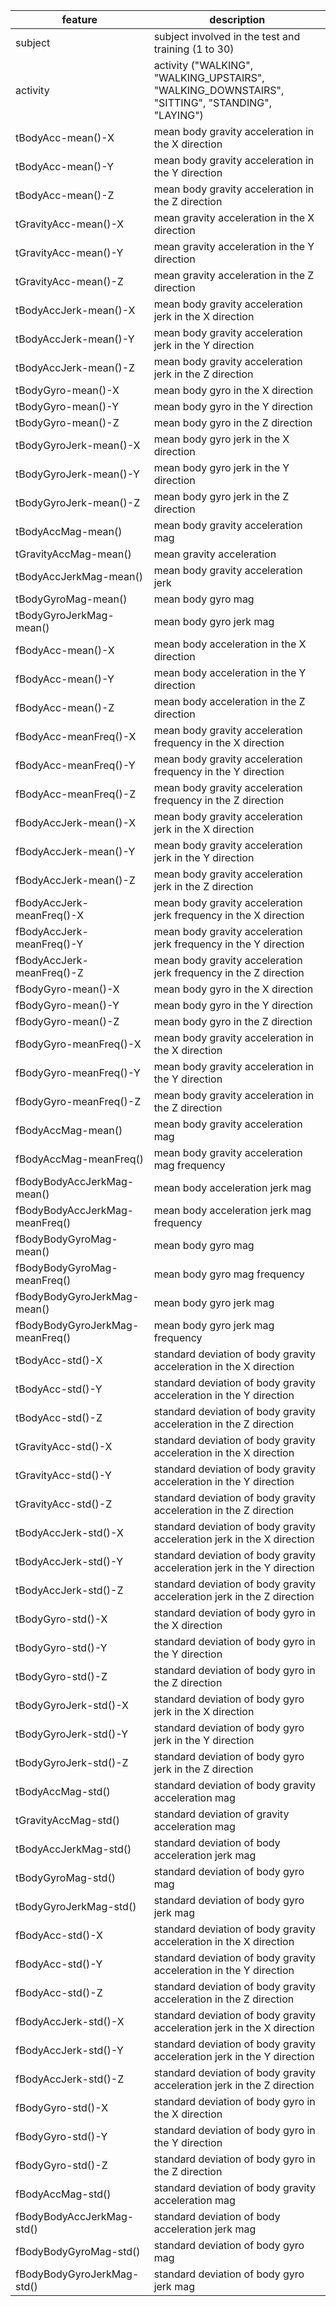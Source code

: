 feature | description
--------|--------------
subject | subject involved in the test and training (1 to 30)
activity| activity ("WALKING", "WALKING_UPSTAIRS", "WALKING_DOWNSTAIRS", "SITTING", "STANDING", "LAYING")
tBodyAcc-mean()-X | mean body gravity acceleration in the X direction
tBodyAcc-mean()-Y | mean body gravity acceleration in the Y direction
tBodyAcc-mean()-Z | mean body gravity acceleration in the Z direction
tGravityAcc-mean()-X | mean gravity acceleration in the X direction
tGravityAcc-mean()-Y | mean gravity acceleration in the Y direction
tGravityAcc-mean()-Z | mean gravity acceleration in the Z direction
tBodyAccJerk-mean()-X | mean body gravity acceleration jerk in the X direction
tBodyAccJerk-mean()-Y | mean body gravity acceleration jerk in the Y direction
tBodyAccJerk-mean()-Z | mean body gravity acceleration jerk in the Z direction
tBodyGyro-mean()-X | mean body gyro in the X direction
tBodyGyro-mean()-Y | mean body gyro in the Y direction
tBodyGyro-mean()-Z | mean body gyro in the Z direction
tBodyGyroJerk-mean()-X | mean body gyro jerk in the X direction
tBodyGyroJerk-mean()-Y  | mean body gyro jerk in the Y direction
tBodyGyroJerk-mean()-Z | mean body gyro jerk in the Z direction
tBodyAccMag-mean() | mean body gravity acceleration mag
tGravityAccMag-mean() | mean gravity acceleration
tBodyAccJerkMag-mean() | mean body gravity acceleration jerk
tBodyGyroMag-mean() | mean body gyro mag
tBodyGyroJerkMag-mean() | mean body gyro jerk mag
fBodyAcc-mean()-X | mean body acceleration in the X direction
fBodyAcc-mean()-Y | mean body acceleration in the Y direction
fBodyAcc-mean()-Z | mean body acceleration in the Z direction
fBodyAcc-meanFreq()-X | mean body gravity acceleration frequency in the X direction
fBodyAcc-meanFreq()-Y | mean body gravity acceleration frequency in the Y direction
fBodyAcc-meanFreq()-Z  | mean body gravity acceleration frequency in the Z direction
fBodyAccJerk-mean()-X | mean body gravity acceleration jerk in the X direction
fBodyAccJerk-mean()-Y | mean body gravity acceleration jerk in the Y direction
fBodyAccJerk-mean()-Z | mean body gravity acceleration jerk in the Z direction
fBodyAccJerk-meanFreq()-X | mean body gravity acceleration jerk frequency in the X direction
fBodyAccJerk-meanFreq()-Y | mean body gravity acceleration jerk frequency in the Y direction
fBodyAccJerk-meanFreq()-Z | mean body gravity acceleration jerk frequency in the Z direction
fBodyGyro-mean()-X | mean body gyro in the X direction
fBodyGyro-mean()-Y | mean body gyro in the Y direction
fBodyGyro-mean()-Z | mean body gyro in the Z direction
fBodyGyro-meanFreq()-X | mean body gravity acceleration in the X direction
fBodyGyro-meanFreq()-Y | mean body gravity acceleration in the Y direction
fBodyGyro-meanFreq()-Z | mean body gravity acceleration in the Z direction
fBodyAccMag-mean() | mean body gravity acceleration mag
fBodyAccMag-meanFreq() | mean body gravity acceleration mag frequency
fBodyBodyAccJerkMag-mean() | mean body acceleration jerk mag
fBodyBodyAccJerkMag-meanFreq() | mean body acceleration jerk mag frequency
fBodyBodyGyroMag-mean() | mean body gyro mag
fBodyBodyGyroMag-meanFreq() | mean body gyro mag frequency
fBodyBodyGyroJerkMag-mean() | mean body gyro jerk mag
fBodyBodyGyroJerkMag-meanFreq() | mean body gyro jerk mag frequency
tBodyAcc-std()-X | standard deviation of body gravity acceleration in the X direction
tBodyAcc-std()-Y | standard deviation of body gravity acceleration in the Y direction
tBodyAcc-std()-Z | standard deviation of body gravity acceleration in the Z direction
tGravityAcc-std()-X | standard deviation of body gravity acceleration in the X direction
tGravityAcc-std()-Y | standard deviation of body gravity acceleration in the Y direction
tGravityAcc-std()-Z | standard deviation of body gravity acceleration in the Z direction
tBodyAccJerk-std()-X | standard deviation of body gravity acceleration jerk in the X direction
tBodyAccJerk-std()-Y | standard deviation of body gravity acceleration jerk in the Y direction
tBodyAccJerk-std()-Z | standard deviation of body gravity acceleration jerk in the Z direction
tBodyGyro-std()-X | standard deviation of body gyro in the X direction
tBodyGyro-std()-Y | standard deviation of body gyro in the Y direction
tBodyGyro-std()-Z | standard deviation of body gyro in the Z direction
tBodyGyroJerk-std()-X | standard deviation of body gyro jerk in the X direction
tBodyGyroJerk-std()-Y | standard deviation of body gyro jerk in the Y direction
tBodyGyroJerk-std()-Z | standard deviation of body gyro jerk in the Z direction
tBodyAccMag-std() | standard deviation of body gravity acceleration mag
tGravityAccMag-std() | standard deviation of gravity acceleration mag
tBodyAccJerkMag-std() | standard deviation of body acceleration jerk mag
tBodyGyroMag-std() | standard deviation of body gyro mag
tBodyGyroJerkMag-std() | standard deviation of body gyro jerk mag
fBodyAcc-std()-X | standard deviation of body gravity acceleration in the X direction
fBodyAcc-std()-Y | standard deviation of body gravity acceleration in the Y direction
fBodyAcc-std()-Z | standard deviation of body gravity acceleration in the Z direction
fBodyAccJerk-std()-X | standard deviation of body gravity acceleration jerk in the X direction
fBodyAccJerk-std()-Y | standard deviation of body gravity acceleration jerk in the Y direction
fBodyAccJerk-std()-Z | standard deviation of body gravity acceleration jerk in the Z direction
fBodyGyro-std()-X | standard deviation of body gyro in the X direction
fBodyGyro-std()-Y | standard deviation of body gyro in the Y direction
fBodyGyro-std()-Z | standard deviation of body gyro in the Z direction
fBodyAccMag-std() | standard deviation of body gravity acceleration mag
fBodyBodyAccJerkMag-std() | standard deviation of body acceleration jerk mag
fBodyBodyGyroMag-std() | standard deviation of body  gyro mag
fBodyBodyGyroJerkMag-std() | standard deviation of body gyro jerk mag
